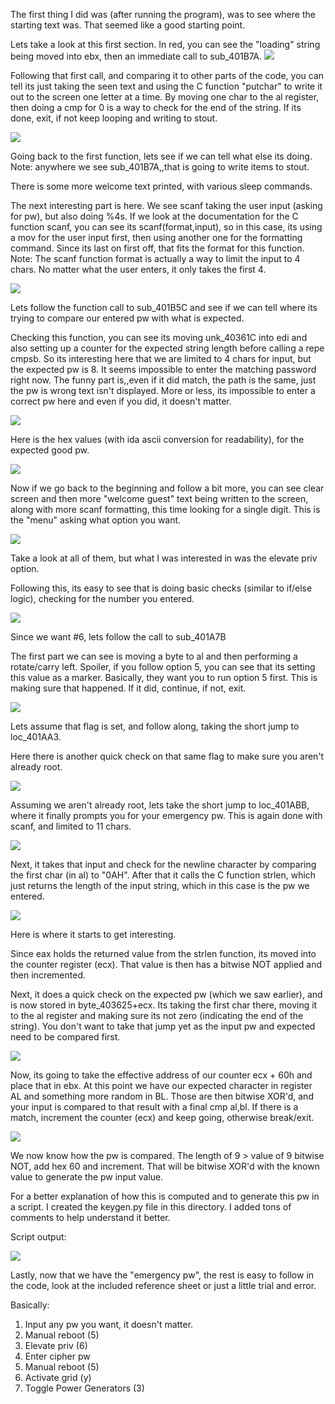 The first thing I did was (after running the program), was to see where the starting text was.  That seemed like a good starting point.

Lets take a look at this first section.  In red, you can see the "loading" string being moved into ebx, then an immediate call to sub_401B7A.
![](images/image1.png)

Following that first call, and comparing it to other parts of the code, you can tell its just taking the seen text and using the C function "putchar" to write it out to the screen one letter at a time.  By moving one char to the al register, then doing a cmp for 0 is a way to check for the end of the string.  If its done, exit, if not keep looping and writing to stout.

![](images/image2.png)

Going back to the first function, lets see if we can tell what else its doing.  Note: anywhere we see sub_401B7A,,that is going to write items to stout.

There is some more welcome text printed, with various sleep commands.

The next interesting part is here.  We see scanf taking the user input (asking for pw), but also doing %4s.  If we look at the documentation for the C function scanf, you can see its scanf(format,input), so in this case, its using a mov for the user input first, then using another one for the formatting command.  Since its last on first off, that fits the format for this function.
Note: The scanf function format is actually a way to limit the input to 4 chars.  No matter what the user enters, it only takes the first 4.

![](images/image3.png)

Lets follow the function call to sub_401B5C and see if we can tell where its trying to compare our entered pw with what is expected.

Checking this function, you can see its moving unk_40361C into edi and also setting up a counter for the expected string length before calling a repe cmpsb.  So its interesting here that we are limited to 4 chars for input, but the expected pw is 8.  It seems impossible to enter the matching password right now.  The funny part is,,even if it did match, the path is the same, just the pw is wrong text isn't displayed.  More or less, its impossible to enter a correct pw here and even if you did, it doesn't matter.

![](images/image4.png)

Here is the hex values (with ida ascii conversion for readability), for the expected good pw.

![](images/image5.png)

Now if we go back to the beginning and follow a bit more, you can see clear screen and then more "welcome guest" text being written to the screen, along with more scanf formatting, this time looking for a single digit.  This is the "menu" asking what option you want.

![](images/image6.png)

Take a look at all of them, but what I was interested in was the elevate priv option.

Following this, its easy to see that is doing basic checks (similar to if/else logic), checking for the number you entered.

![](images/image7.png)

Since we want #6, lets follow the call to sub_401A7B

The first part we can see is moving a byte to al and then performing a rotate/carry left.  Spoiler, if you follow option 5, you can see that its setting this value as a marker.  Basically, they want you to run option 5 first.  This is making sure that happened.  If it did, continue, if not, exit.

![](images/image8.png)

Lets assume that flag is set, and follow along, taking the short jump to loc_401AA3.

Here there is another quick check on that same flag to make sure you aren't already root.

![](images/image9.png)

Assuming we aren't already root, lets take the short jump to loc_401ABB, where it finally prompts you for your emergency pw.  This is again done with scanf, and limited to 11 chars.

![](images/image10.png)

Next, it takes that input and check for the newline character by comparing the first char (in al) to "0AH".  After that it calls the C function strlen, which just returns the length of the input string, which in this case is the pw we entered.

![](images/image11.png)

Here is where it starts to get interesting.

Since eax holds the returned value from the strlen function, its moved into the counter register (ecx).  That value is then has a bitwise NOT applied and then incremented.

Next, it does a quick check on the expected pw (which we saw earlier), and is now stored in byte_403625+ecx.  Its taking the first char there, moving it to the al register and making sure its not zero (indicating the end of the string).  You don't want to take that jump yet as the input pw and expected need to be compared first.

![](images/image12.png)

Now, its going to take the effective address of our counter ecx + 60h and place that in ebx.  At this point we have our expected character in register AL and something more random in BL.  Those are then bitwise XOR'd, and your input is compared to that result with a final cmp al,bl. If there is a match, increment the counter (ecx) and keep going, otherwise break/exit.

![](images/image13.png)


We now know how the pw is compared.  The length of 9 > value of 9 bitwise NOT, add hex 60 and increment.  That will be bitwise XOR'd with the known value to generate the pw input value.

For a better explanation of how this is computed and to generate this pw in a script.  I created the keygen.py file in this directory.  I added tons of comments to help understand it better.

Script output:

![](images/image14.png)

Lastly, now that we have the "emergency pw", the rest is easy to follow in the code, look at the included reference sheet or just a little trial and error.

Basically:
1. Input any pw you want, it doesn't matter.
2. Manual reboot (5)
3. Elevate priv (6)
4. Enter cipher pw
5. Manual reboot (5)
6. Activate grid (y)
7. Toggle Power Generators (3)


